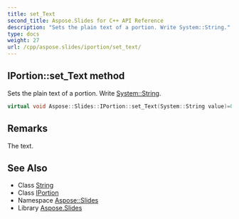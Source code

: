 ```yaml
---
title: set_Text
second_title: Aspose.Slides for C++ API Reference
description: "Sets the plain text of a portion. Write System::String."
type: docs
weight: 27
url: /cpp/aspose.slides/iportion/set_text/
---
```

## IPortion::set_Text method


Sets the plain text of a portion. Write [System::String](../../../system/string/).

```cpp
virtual void Aspose::Slides::IPortion::set_Text(System::String value)=0
```

## Remarks


The text. 
## See Also

* Class [String](../../../system/string/)
* Class [IPortion](../)
* Namespace [Aspose::Slides](../../)
* Library [Aspose.Slides](../../../)
